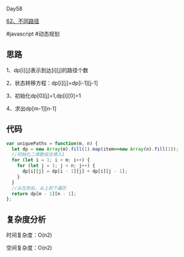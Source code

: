 Day58

[62、不同路径](https://leetcode.cn/problems/unique-paths/)

#javascript  #动态规划

## 思路
1、dp[i][j]表示到达[i][j]的路径个数

2、状态转移方程：dp[i][j]=dp[i-1][j-1]

3、初始化dp[0][j]=1,dp[i][0]=1

4、求出dp[m-1][n-1]

## 代码
```javascript
var uniquePaths = function(m, n) {
  let dp = new Array(m).fill(1).map(item=>new Array(n).fill(1));
  //初始化二维数组全填入1
  for (let i = 1; i < m; i++) {
    for (let j = 1; j < n; j++) {
      dp[i][j] = dp[i - 1][j] + dp[i][j - 1];
    }
  }
  //从左到右，从上到下遍历
  return dp[m - 1][n - 1];
};
```
## 复杂度分析
时间复杂度：O(n2)

空间复杂度：O(n2)
